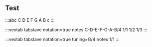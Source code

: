 ## Test

:::abc
C D E F G A B c
:::

:::vextab
tabstave notation=true
notes C-D-E-F-G-A-B/4 1/1 1/2 1/3
:::

:::vextab
tabstave notation=true
tuning=G/4
notes 1/1
:::

